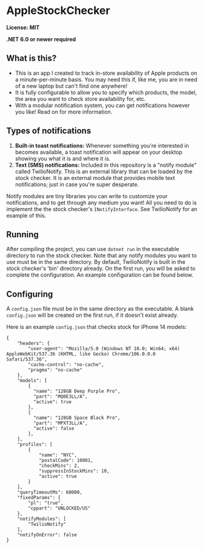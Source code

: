 # AppleStockChecker
**License: MIT**

**.NET 6.0 or newer required**

## What is this?
* This is an app I created to track in-store availability of Apple products on a minute-per-minute basis. You may need this if, like me, you are in need of a new laptop but can't find one anywhere!
* It is fully configurable to allow you to specify which products, the model, the area you want to check store availability for, etc.
* With a modular notification system, you can get notifications however you like! Read on for more information.

## Types of notifications
1. **Built-in toast notifications:** Whenever something you're interested in becomes available, a toast notification will appear on your desktop showing you what it is and where it is.
2. **Text (SMS) notifications:** Included in this repository is a "notify module" called TwilioNotify.
This is an external library that can be loaded by the stock checker. It is an external module that provides mobile text notifications; just in case you're super desperate.

Notify modules are tiny libraries you can write to customize your notifications, and to get through any medium you want!
All you need to do is implement the the stock checker's `INotifyInterface`. See TwilioNotify for an example of this.

## Running
After compiling the project, you can use `dotnet run` in the executable directory to run the stock checker.
Note that any notify modules you want to use must be in the same directory. By default, TwilioNotify is built in the stock checker's 'bin' directory already.
On the first run, you will be asked to complete the configuration. An example configuration can be found below.

## Configuring
A `config.json` file must be in the same directory as the executable. A blank `config.json` will be created on the first run, if it doesn't exist already.

Here is an example `config.json` that checks stock for iPhone 14 models:
```
{
    "headers": {
        "user-agent": "Mozilla/5.0 (Windows NT 10.0; Win64; x64) AppleWebKit/537.36 (KHTML, like Gecko) Chrome/106.0.0.0 Safari/537.36",
        "cache-control": "no-cache",
        "pragma": "no-cache"
    },
    "models": [
        {
          "name": "128GB Deep Purple Pro",
          "part": "MQ0E3LL/A",
          "active": true
        },
        {
          "name": "128GB Space Black Pro",
          "part": "MPXT3LL/A",
          "active": false
        },
    ],
    "profiles": [
        {
            "name": "NYC",
            "postalCode": 10001,
            "checkMins": 2,
            "suppressInStockMins": 10,
            "active": true
        }
    ],
    "queryTimeoutMs": 60000,
    "fixedParams": {
        "pl": "true",
        "cppart": "UNLOCKED/US"
    },
    "notifyModules": [
        "TwilioNotify"
    ],
    "notifyOnError": false
}
```
